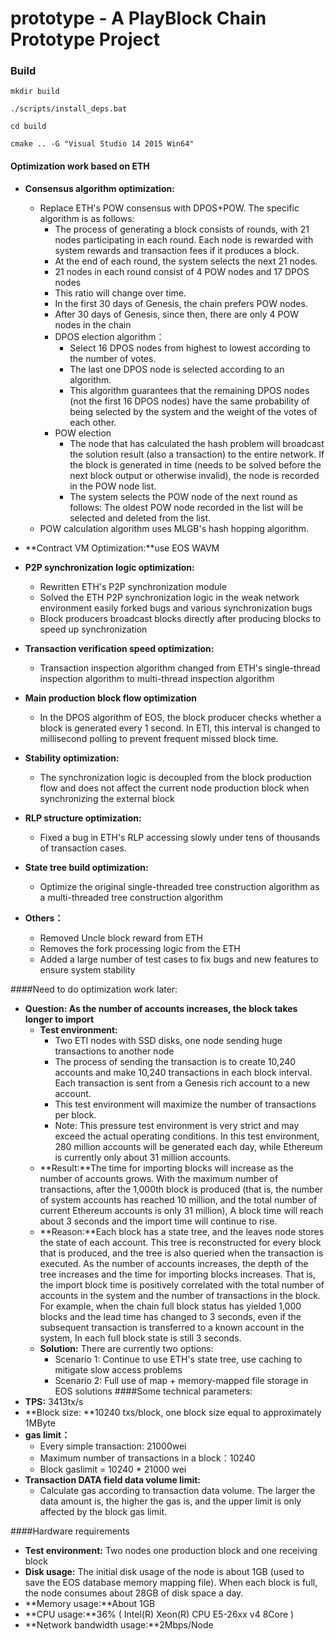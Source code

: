 # prototype - A PlayBlock Chain Prototype Project



### Build


```shell
mkdir build

./scripts/install_deps.bat

cd build

cmake .. -G "Visual Studio 14 2015 Win64"

```


 
#### Optimization work based on ETH
- **Consensus algorithm optimization:**
	- Replace ETH's POW consensus with DPOS+POW. The specific algorithm is as follows:
		- The process of generating a block consists of rounds, with 21 nodes participating in each round. Each node is rewarded with system rewards and transaction fees if it produces a block.
		- At the end of each round, the system selects the next 21 nodes.
		- 21 nodes in each round consist of 4 POW nodes and 17 DPOS nodes
		- This ratio will change over time.
		- In the first 30 days of Genesis, the chain prefers POW nodes.
		- After 30 days of Genesis, since then, there are only 4 POW nodes in the chain
		- DPOS election algorithm：
			- Select 16 DPOS nodes from highest to lowest according to the number of votes.
			- The last one DPOS node is selected according to an algorithm.
			- This algorithm guarantees that the remaining DPOS nodes (not the first 16 DPOS nodes) have the same probability of being selected by the system and the weight of the votes of each other.
		- POW election
			- The node that has calculated the hash problem will broadcast the solution result (also a transaction) to the entire network. If the block is generated in time (needs to be solved before the next block output or otherwise invalid), the node is recorded in the POW node list.
			- The system selects the POW node of the next round as follows: The oldest POW node recorded in the list will be selected and deleted from the list.
	- POW calculation algorithm uses MLGB's hash hopping algorithm.

- **Contract VM Optimization:**use EOS WAVM
- **P2P synchronization logic optimization:**
	- Rewritten ETH's P2P synchronization module
	- Solved the ETH P2P synchronization logic in the weak network environment easily forked bugs and various synchronization bugs
	- Block producers broadcast blocks directly after producing blocks to speed up synchronization
- **Transaction verification speed optimization:**
	- Transaction inspection algorithm changed from ETH's single-thread inspection algorithm to multi-thread inspection algorithm
- **Main production block flow optimization**
	- In the DPOS algorithm of EOS, the block producer checks whether a block is generated every 1 second. In ETI, this interval is changed to millisecond polling to prevent frequent missed block time.
- **Stability optimization:**
	- The synchronization logic is decoupled from the block production flow and does not affect the current node production block when synchronizing the external block
- **RLP structure optimization:**
	- Fixed a bug in ETH's RLP accessing slowly under tens of thousands of transaction cases.
- **State tree build optimization:**
	- Optimize the original single-threaded tree construction algorithm as a multi-threaded tree construction algorithm
- **Others：**
	- Removed Uncle block reward from ETH
	- Removes the fork processing logic from the ETH
	- Added a large number of test cases to fix bugs and new features to ensure system stability

####Need to do optimization work later:
- **Question: As the number of accounts increases, the block takes longer to import**
	- **Test environment:**
		- Two ETI nodes with SSD disks, one node sending huge transactions to another node
		- The process of sending the transaction is to create 10,240 accounts and make 10,240 transactions in each block interval. Each transaction is sent from a Genesis rich account to a new account.
		- This test environment will maximize the number of transactions per block.
		- Note: This pressure test environment is very strict and may exceed the actual operating conditions. In this test environment, 280 million accounts will be generated each day, while Ethereum is currently only about 31 million accounts.
	- **Result:**The time for importing blocks will increase as the number of accounts grows. With the maximum number of transactions, after the 1,000th block is produced (that is, the number of system accounts has reached 10 million, and the total number of current Ethereum accounts is only 31 million), A block time will reach about 3 seconds and the import time will continue to rise.
	- **Reason:**Each block has a state tree, and the leaves node stores the state of each account. This tree is reconstructed for every block that is produced, and the tree is also queried when the transaction is executed. As the number of accounts increases, the depth of the tree increases and the time for importing blocks increases. That is, the import block time is positively correlated with the total number of accounts in the system and the number of transactions in the block. For example, when the chain full block status has yielded 1,000 blocks and the lead time has changed to 3 seconds, even if the subsequent transaction is transferred to a known account in the system, In each full block state is still 3 seconds.
	- **Solution:** There are currently two options:
		- Scenario 1: Continue to use ETH's state tree, use caching to mitigate slow access problems
		- Scenario 2: Full use of map + memory-mapped file storage in EOS solutions
####Some technical parameters:
- **TPS:** 3413tx/s
- **Block size: **10240 txs/block, one block size equal to approximately 1MByte
- **gas limit：**
	- Every simple transaction: 21000wei
	- Maximum number of transactions in a block：10240
	- Block gaslimit = 10240 * 21000 wei
- **Transaction DATA field data volume limit:**
	- Calculate gas according to transaction data volume. The larger the data amount is, the higher the gas is, and the upper limit is only affected by the block gas limit.

####Hardware requirements
- **Test environment:** Two nodes one production block and one receiving block
- **Disk usage:** The initial disk usage of the node is about 1GB (used to save the EOS database memory mapping file). When each block is full, the node consumes about 28GB of disk space a day.
- **Memory usage:**About 1GB
- **CPU  usage:**36% ( Intel(R) Xeon(R) CPU E5-26xx v4 8Core )
- **Network bandwidth usage:**2Mbps/Node

